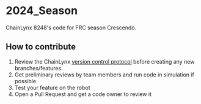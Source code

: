 # 2024_Season
ChainLynx 8248's code for FRC season Crescendo. 

## How to contribute
1. Review the ChainLynx [version control protocol](https://docs.google.com/document/d/10GD4STW2zy4QXOs9LaycuV0hquJWVFU1Jdk_vsisjoo/edit) before creating any new branches/features.
2. Get preliminary reviews by team members and run code in simulation if possible
3. Test your feature on the robot
4. Open a Pull Request and get a code owner to review it

